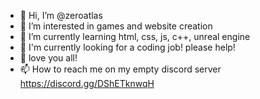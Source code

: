 - 👋 Hi, I’m @zeroatlas
- 👀 I’m interested in games and website creation
- 🌱 I’m currently learning html, css, js, c++, unreal engine
- 👀 I'm currently looking for a coding job! please help!
- 💞️ love you all!
- 📫 How to reach me on my empty discord server https://discord.gg/DShETknwqH

<!---
zeroatlas/zeroatlas is a ✨ special ✨ repository because its `README.md` (this file) appears on your GitHub profile.
You can click the Preview link to take a look at your changes.
--->
